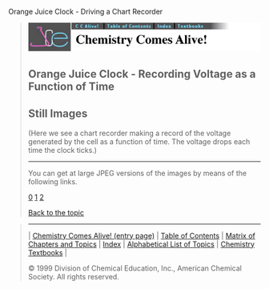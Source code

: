 





 Orange Juice Clock - Driving a Chart Recorder
 



> ![Chemistry Comes Alive!](ccahead.gif)
> 
> 
> 
> 
> 
> 
> 
> 
> 
> ## Orange Juice Clock - Recording Voltage as a Function of Time
> 
> 
> 
> 
> ## Still Images
> 
> 
> 
> 
> 
> 
> 
> 
> 
>  (Here we see a chart recorder making a record of the voltage generated by the cell as a function of time. The voltage drops each time the clock ticks.)
>  
> 
> 
> 
> 
> 
> 
> ---
> 
> 
>  You can get at large JPEG versions of the images by means of the following links.
>    
> 
> 
> [0](../../STILLS/OJCLOCK/OJCLK2/64JPG48/0.JPG) 
> [1](../../STILLS/OJCLOCK/OJCLK2/64JPG48/1.JPG) 
> [2](../../STILLS/OJCLOCK/OJCLK2/64JPG48/2.JPG) 
> 
> 
> 
> 
> [Back to the topic](../../MAIN/OJCLOCK/PAGE1.HTM)



> ---
> 
> 
>  |
>  [Chemistry Comes Alive! (entry page)](../../INDEX.HTM) 
>  |
>  [Table of Contents](../../CONTENTS.HTM) 
>  |
>  [Matrix of Chapters and Topics](../../MATRIX.HTM) 
>  |
>  [Index](../../WORDS.HTM) 
>  |
>  [Alphabetical List of Topics](../../ALPHATOP.HTM) 
>  |
>  [Chemistry Textbooks](../../BOOKS.HTM) 
>  |
>  
>  © 1999 Division of Chemical Education, Inc.,
American Chemical Society. All rights reserved.





